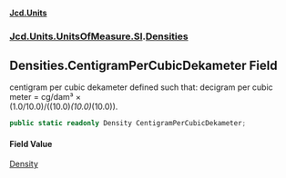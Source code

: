 #### [Jcd.Units](index.md 'index')
### [Jcd.Units.UnitsOfMeasure.SI](Jcd.Units.UnitsOfMeasure.SI.md 'Jcd.Units.UnitsOfMeasure.SI').[Densities](Densities.md 'Jcd.Units.UnitsOfMeasure.SI.Densities')

## Densities.CentigramPerCubicDekameter Field

centigram per cubic dekameter defined such that: decigram per cubic meter = cg/dam³ ×  
(1.0/10.0)/((10.0)*(10.0)*(10.0)).

```csharp
public static readonly Density CentigramPerCubicDekameter;
```

#### Field Value
[Density](Density.md 'Jcd.Units.UnitTypes.Density')